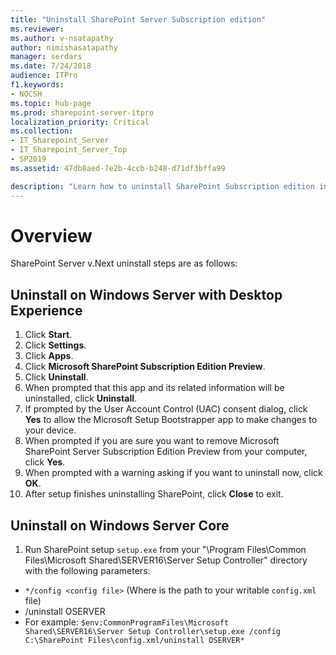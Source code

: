 ```yaml
---
title: "Uninstall SharePoint Server Subscription edition"
ms.reviewer: 
ms.author: v-nsatapathy
author: nimishasatapathy
manager: serdars
ms.date: 7/24/2018
audience: ITPro
f1.keywords:
- NOCSH
ms.topic: hub-page
ms.prod: sharepoint-server-itpro
localization_priority: Critical
ms.collection:
- IT_Sharepoint_Server
- IT_Sharepoint_Server_Top
- SP2019
ms.assetid: 47db8aed-7e2b-4ccb-b248-d71df3bffa99

description: "Learn how to uninstall SharePoint Subscription edition in various topologies."
---
```


# Overview
<a name="section1"> </a>

SharePoint Server v.Next uninstall steps are as follows:

## Uninstall on Windows Server with Desktop Experience

1. Click **Start**.
2. Click **Settings**.
3. Click **Apps**.
4. Click **Microsoft SharePoint Subscription Edition Preview**.
5. Click **Uninstall**.
6. When prompted that this app and its related information will be uninstalled, click **Uninstall**.
7. If prompted by the User Account Control (UAC) consent dialog, click **Yes** to allow the Microsoft Setup Bootstrapper app to make changes to your device.
8. When prompted if you are sure you want to remove Microsoft SharePoint Server Subscription Edition Preview from your computer, click **Yes**.
9. When prompted with a warning asking if you want to uninstall now, click **OK**.
10. After setup finishes uninstalling SharePoint, click **Close** to exit.

## Uninstall on Windows Server Core

1. Run SharePoint setup `setup.exe` from your "\Program Files\Common Files\Microsoft Shared\SERVER16\Server Setup Controller" directory with the following parameters:
- `*/config <config file>` (Where <config file> is the path to your writable `config.xml` file)
- /uninstall OSERVER
- For example: `$env:CommonProgramFiles\Microsoft Shared\SERVER16\Server Setup Controller\setup.exe /config C:\SharePoint Files\config.xml/uninstall OSERVER*`
